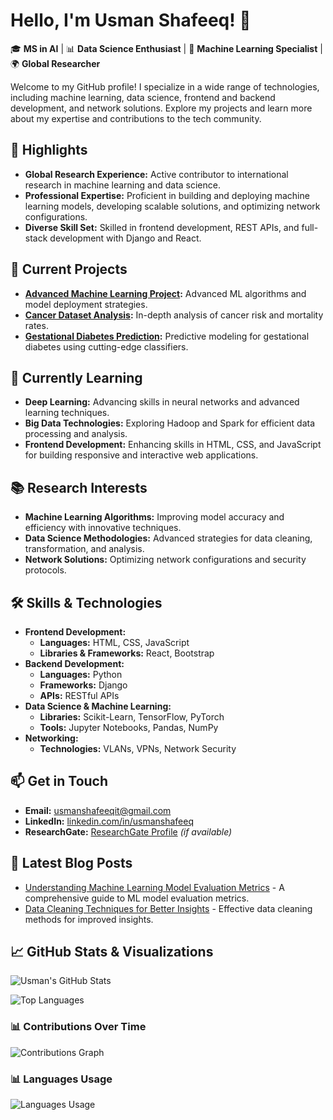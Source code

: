 # Hello, I'm Usman Shafeeq! 👋

🎓 **MS in AI** | 📊 **Data Science Enthusiast** | 🤖 **Machine Learning Specialist** | 🌍 **Global Researcher**

Welcome to my GitHub profile! I specialize in a wide range of technologies, including machine learning, data science, frontend and backend development, and network solutions. Explore my projects and learn more about my expertise and contributions to the tech community.

## 🌟 Highlights
- **Global Research Experience:** Active contributor to international research in machine learning and data science.
- **Professional Expertise:** Proficient in building and deploying machine learning models, developing scalable solutions, and optimizing network configurations.
- **Diverse Skill Set:** Skilled in frontend development, REST APIs, and full-stack development with Django and React.

## 🔭 Current Projects
- **[Advanced Machine Learning Project](https://github.com/UsmanShafeeq/Advanced-Machine-Learning-Project):** Advanced ML algorithms and model deployment strategies.
- **[Cancer Dataset Analysis](https://github.com/UsmanShafeeq/Cancer-Dataset-Analysis):** In-depth analysis of cancer risk and mortality rates.
- **[Gestational Diabetes Prediction](https://github.com/UsmanShafeeq/Gestational-Diabetes-Prediction):** Predictive modeling for gestational diabetes using cutting-edge classifiers.

## 🌱 Currently Learning
- **Deep Learning:** Advancing skills in neural networks and advanced learning techniques.
- **Big Data Technologies:** Exploring Hadoop and Spark for efficient data processing and analysis.
- **Frontend Development:** Enhancing skills in HTML, CSS, and JavaScript for building responsive and interactive web applications.

## 📚 Research Interests
- **Machine Learning Algorithms:** Improving model accuracy and efficiency with innovative techniques.
- **Data Science Methodologies:** Advanced strategies for data cleaning, transformation, and analysis.
- **Network Solutions:** Optimizing network configurations and security protocols.

## 🛠️ Skills & Technologies
- **Frontend Development:**
  - **Languages:** HTML, CSS, JavaScript
  - **Libraries & Frameworks:** React, Bootstrap
- **Backend Development:**
  - **Languages:** Python
  - **Frameworks:** Django
  - **APIs:** RESTful APIs
- **Data Science & Machine Learning:**
  - **Libraries:** Scikit-Learn, TensorFlow, PyTorch
  - **Tools:** Jupyter Notebooks, Pandas, NumPy
- **Networking:**
  - **Technologies:** VLANs, VPNs, Network Security

## 📫 Get in Touch
- **Email:** [usmanshafeeqit@gmail.com](mailto:usmanshafeeqit@gmail.com)
- **LinkedIn:** [linkedin.com/in/usmanshafeeq](https://linkedin.com/in/usmanshafeeq)
- **ResearchGate:** [ResearchGate Profile](https://www.researchgate.net/profile/Usman_Shafeeq) *(if available)*

## 📝 Latest Blog Posts
- [Understanding Machine Learning Model Evaluation Metrics](https://medium.com/@usmanshafeeq/understanding-machine-learning-model-evaluation-metrics) - A comprehensive guide to ML model evaluation metrics.
- [Data Cleaning Techniques for Better Insights](https://medium.com/@usmanshafeeq/data-cleaning-techniques-for-better-insights) - Effective data cleaning methods for improved insights.

## 📈 GitHub Stats & Visualizations
![Usman's GitHub Stats](https://github-readme-stats.vercel.app/api?username=UsmanShafeeq&show_icons=true&hide_title=true&hide=prs&count_private=true&theme=radical)

![Top Languages](https://github-readme-stats.vercel.app/api/top-langs/?username=UsmanShafeeq&layout=compact&theme=radical)

### 📊 Contributions Over Time
![Contributions Graph](https://github-readme-stats.vercel.app/api/wakatime?username=UsmanShafeeq&theme=radical)

### 📊 Languages Usage
![Languages Usage](https://github-readme-stats.vercel.app/api/pin/?username=UsmanShafeeq&repo=Advanced-Machine-Learning-Project&theme=radical)
